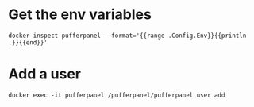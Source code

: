 # Get the env variables
`docker inspect pufferpanel --format='{{range .Config.Env}}{{println .}}{{end}}'`

# Add a user
`docker exec -it pufferpanel /pufferpanel/pufferpanel user add`